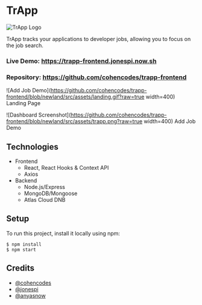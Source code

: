 
# TrApp #

![TrApp Logo](https://github.com/cohencodes/trapp-frontend/blob/newland/src/assets/logo.png?raw=true)

TrApp tracks your applications to developer jobs, allowing you to focus on the job search.

### Live Demo:  https://trapp-frontend.jonespi.now.sh

### Repository:  https://github.com/cohencodes/trapp-frontend

![Add Job Demo](https://github.com/cohencodes/trapp-frontend/blob/newland/src/assets/landing.gif?raw=true width=400)
Landing Page

![Dashboard Screenshot](https://github.com/cohencodes/trapp-frontend/blob/newland/src/assets/trapp.png?raw=true  width=400)
Add Job Demo
  
## Technologies 

* Frontend
  * React, React Hooks & Context API
  * Axios
* Backend
  * Node.js/Express
  * MongoDB/Mongoose
  * Atlas Cloud DNB

  
## Setup
To run this project, install it locally using npm:

```
$ npm install
$ npm start
```

## Credits
* [@cohencodes](https://github.com/cohencodes)
* [@jonespi](https://github.com/jonespi)
* [@anyasnow](https://github.com/anyasnow)


